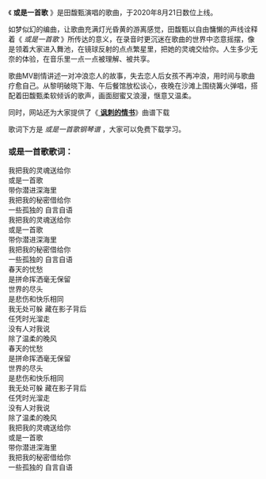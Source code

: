 

《 **或是一首歌** 》是田馥甄演唱的歌曲，于2020年8月21日数位上线。

如梦似幻的编曲，让歌曲充满灯光昏黄的游离感觉，田馥甄以自由慵懒的声线诠释着《 _或是一首歌_
》所传达的意义，在录音时更沉迷在歌曲的世界中恣意摇摆，像是领着大家进入舞池，在镜球反射的点点繁星里，把她的灵魂交给你。人生多少无奈的体验，在音乐里一点一点被理解、被共享。

歌曲MV剧情讲述一对冲浪恋人的故事，失去恋人后女孩不再冲浪，用时间与歌曲疗愈自己。从黎明破晓下海、午后餐馆放松谈心，夜晚在沙滩上围绕篝火弹唱，搭配着田馥甄柔软倾诉的歌声，画面甜蜜又浪漫，惬意又温柔。

同时，网站还为大家提供了《[ **讽刺的情书**](Music-12130-讽刺的情书-田馥甄.html "讽刺的情书")》曲谱下载

歌词下方是 _或是一首歌钢琴谱_ ，大家可以免费下载学习。

### 或是一首歌歌词：

我把我的灵魂送给你  
或是一首歌  
带你潜进深海里  
我把我的秘密借给你  
一些孤独的 自言自语  
我把我的灵魂送给你  
或是一首歌  
带你潜进深海里  
我把我的秘密借给你  
一些孤独的 自言自语  
春天的忧愁  
是拼命挥洒毫无保留  
世界的尽头  
是悲伤和快乐相同  
我无处可躲 藏在影子背后  
任凭时光溜走  
没有人对我说  
除了温柔的晚风  
春天的忧愁  
是拼命挥洒毫无保留  
世界的尽头  
是悲伤和快乐相同  
我无处可躲 藏在影子背后  
任凭时光溜走  
没有人对我说  
除了温柔的晚风  
我把我的灵魂送给你  
或是一首歌  
带你潜进深海里  
我把我的秘密借给你  
一些孤独的 自言自语

